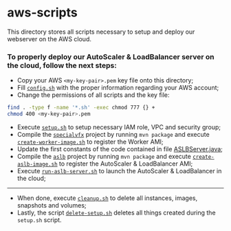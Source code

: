 # aws-scripts

This directory stores all scripts necessary to setup and deploy our webserver on the AWS cloud.

### To properly deploy our AutoScaler & LoadBalancer server on the cloud, follow the next steps:

- Copy your AWS `<my-key-pair>.pem` key file onto this directory;
- Fill [`config.sh`](config.sh) with the proper information regarding your AWS account;
- Change the permissions of all scripts and the key file:

```bash
find . -type f -name '*.sh' -exec chmod 777 {} +
chmod 400 <my-key-pair>.pem
```

- Execute [`setup.sh`](setup.sh) to setup necessary IAM role, VPC and security group;
- Compile the [`specialvfx`](../specialvfx/) project by running `mvn package` and execute [`create-worker-image.sh`](create-worker-image.sh) to register the Worker AMI;
- Update the first constants of the code contained in file [ASLBServer.java](../aslb/src/main/java/pt/ulisboa/tecnico/cnv/aslb/ASLBServer.java);
- Compile the [`aslb`](../aslb/) project by running `mvn package` and execute [`create-aslb-image.sh`](create-aslb-image.sh) to register the AutoScaler & LoadBalancer AMI;
- Execute [`run-aslb-server.sh`](run-aslb-server.sh) to launch the AutoScaler & LoadBalancer in the cloud;

---

- When done, execute [`cleanup.sh`](cleanup.sh) to delete all instances, images, snapshots and volumes;
- Lastly, the script [`delete-setup.sh`](delete-setup.sh) deletes all things created during the `setup.sh` script.
